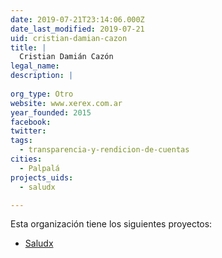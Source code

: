 ```yaml
---
date: 2019-07-21T23:14:06.000Z
date_last_modified: 2019-07-21
uid: cristian-damian-cazon
title: |
  Cristian Damián Cazón
legal_name: 
description: |
  
org_type: Otro
website: www.xerex.com.ar
year_founded: 2015
facebook: 
twitter: 
tags:
  - transparencia-y-rendicion-de-cuentas
cities: 
  - Palpalá
projects_uids:
  - saludx

---
```


Esta organización tiene los siguientes proyectos:

- [Saludx](/proyectos/saludx)
